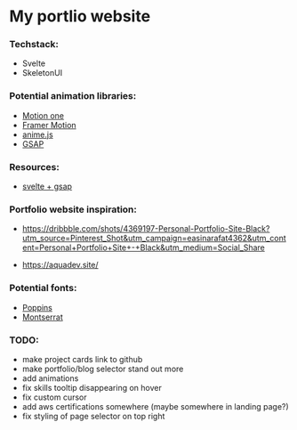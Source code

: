 # My portlio website

### Techstack:
 * Svelte
 * SkeletonUI

### Potential animation libraries:
 * [Motion one](https://motion.dev/)
 * [Framer Motion](https://www.framer.com/motion/)
 * [anime.js](https://animejs.com/)
 * [GSAP](https://gsap.com/)

### Resources:
 * [svelte + gsap](https://www.youtube.com/results?search_query=svelte+gsap)

### Portfolio website inspiration:
 * https://dribbble.com/shots/4369197-Personal-Portfolio-Site-Black?utm_source=Pinterest_Shot&utm_campaign=easinarafat4362&utm_content=Personal+Portfolio+Site+-+Black&utm_medium=Social_Share

 * https://aquadev.site/

### Potential fonts:
 * [Poppins](https://fonts.google.com/specimen/Poppins)
 * [Montserrat](https://fonts.google.com/specimen/Montserrat)



### TODO:
 * make project cards link to github
 * make portfolio/blog selector stand out more
 * add animations
 * fix skills tooltip disappearing on hover
 * fix custom cursor
 * add aws certifications somewhere (maybe somewhere in landing page?)
 * fix styling of page selector on top right